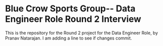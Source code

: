 # Blue Crow Sports Group-- Data Engineer Role Round 2 Interview
This is the repository for the Round 2 project for the Data Engineer Role, by Pranav Natarajan.
I am adding a line to see if changes commit.